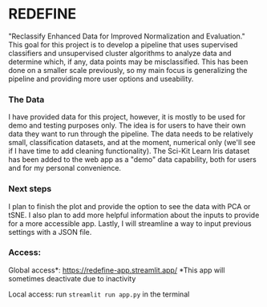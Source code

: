 # REDEFINE
"Reclassify Enhanced Data for Improved Normalization and Evaluation."
This goal for this project is to develop a pipeline that uses supervised classifiers and unsupervised cluster algorithms to analyze data and determine which, if any, data points may be misclassified.  This has been done on a smaller scale previously, so my main focus is generalizing the pipeline and providing more user options and useability.

### The Data
I have provided data for this project, however, it is mostly to be used for demo and testing purposes only.  The idea is for users to have their own data they want to run through the pipeline.  The data needs to be relatively small, classification datasets, and at the moment, numerical only (we'll see if I have time to add cleaning functionality).  The Sci-Kit Learn Iris dataset has been added to the web app as a "demo" data capability, both for users and for my personal convenience.

### Next steps
I plan to finish the plot and provide the option to see the data with PCA or tSNE.  I also plan to add more helpful information about the inputs to provide for a more accessible app.  Lastly, I will streamline a way to input previous settings with a JSON file.

### Access:
Global access*: https://redefine-app.streamlit.app/
*This app will sometimes deactivate due to inactivity

Local access: run ```streamlit run app.py``` in the terminal
